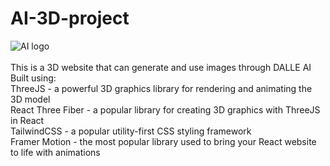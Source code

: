 # AI-3D-project
![AI logo](https://user-images.githubusercontent.com/86663165/229545859-42ee3eb4-d674-4bf3-be56-0fcf96b248aa.png) 
<br/><br/>
This is a 3D website that can generate and use images through DALLE AI <br/>
Built using:<br/>
ThreeJS - a powerful 3D graphics library for rendering and animating the 3D model<br/>
React Three Fiber - a popular library for creating 3D graphics with ThreeJS in React<br/>
TailwindCSS - a popular utility-first CSS styling framework<br/>
Framer Motion - the most popular library used to bring your React website to life with animations<br/>

